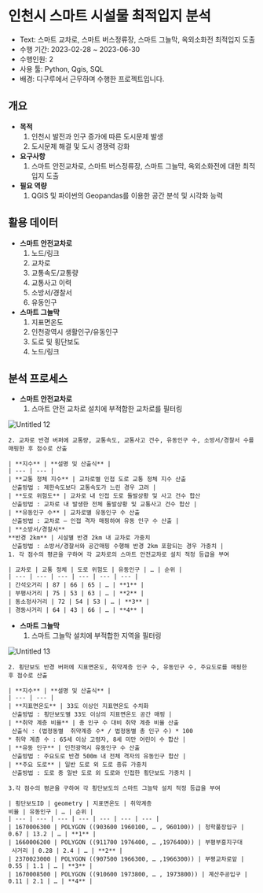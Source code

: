 # 인천시 스마트 시설물 최적입지 분석

- Text: 스마트 교차로, 스마트 버스정류장, 스마트 그늘막, 옥외소화전 최적입지 도출
- 수행 기간: 2023-02-28 ~ 2023-06-30
- 수행인원: 2
- 사용 툴: Python, Qgis, SQL
- 배경: 디구루에서 근무하며 수행한 프로젝트입니다.

## 개요

- **목적**
    1. 인천시 발전과 인구 증가에 따른 도시문제 발생
    2. 도시문제 해결 및 도시 경쟁력 강화
- **요구사항**
    1. 스마트 안전교차로, 스마트 버스정류장, 스마트 그늘막, 옥외소화전에 대한 최적 입지 도출
- **필요 역량**
    1. QGIS 및 파이썬의 Geopandas를 이용한 공간 분석 및 시각화 능력

## 활용 데이터

- **스마트 안전교차로**
    1. 노드/링크
    2. 교차로
    3. 교통속도/교통량
    4. 교통사고 이력
    5. 소방서/경찰서
    6. 유동인구
- **스마트 그늘막**
    1. 지표면온도
    2. 인천광역시 생활인구/유동인구
    3. 도로 및 횡단보도
    4. 노드/링크

## 분석 프로세스

- **스마트 안전교차로**
    1. 스마트 안전 교차로 설치에 부적합한 교차로를 필터링
        
![Untitled 12](https://github.com/user-attachments/assets/f994d3ad-4a5f-4957-8956-05a339a261e4)
        
    2. 교차로 반경 버퍼에 교통량, 교통속도, 교통사고 건수, 유동인구 수, 소방서/경찰서 수를 매핑한 후 점수로 산출 
    
    | **지수** | **설명 및 산출식** |
    | --- | --- |
    | **교통 정체 지수** | 교차로별 인접 도로 교통 정체 지수 산출
     산출방법 : 제한속도보다 교통속도가 느린 경우 고려 |
    | **도로 위험도** | 교차로 내 인접 도로 돌발상황 및 사고 건수 합산
     산출방법 : 교차로 내 발생한 전체 돌발상황 및 교통사고 건수 합산 |
    | **유동인구 수** | 교차로별 유동인구 수 산출
     산출방법 : 교차로 – 인접 격자 매핑하여 유동 인구 수 산출 |
    | **소방서/경찰서** 
    **반경 2km** | 시설별 반경 2km 내 교차로 가중치
     산출방법 : 소방서/경찰서와 공간매핑 수행해 반경 2km 포함되는 경우 가중치 |
    1. 각 점수의 평균을 구하여 각 교차로의 스마트 안전교차로 설치 적정 등급을 부여
    
    | 교차로 | 교통 정체 | 도로 위험도 | 유동인구 | … | 순위 |
    | --- | --- | --- | --- | --- | --- |
    | 간석오거리 | 87 | 66 | 65 | … | **1** |
    | 부평사거리 | 75 | 53 | 63 | … | **2** |
    | 동소정사거리 | 72 | 54 | 53 | … | **3** |
    | 경동사거리 | 64 | 43 | 66 | … | **4** |
    
- **스마트 그늘막**
    1. 스마트 그늘막 설치에 부적합한 지역을 필터링
        
![Untitled 13](https://github.com/user-attachments/assets/7441a6dc-8544-4fed-a91d-8efbad4d74d6)
        
    2. 횡단보도 반경 버퍼에 지표면온도, 취약계층 인구 수, 유동인구 수, 주요도로를 매핑한 후 점수로 산출 
    
    | **지수** | **설명 및 산출식** |
    | --- | --- |
    | **지표면온도** | 33도 이상인 지표면온도 수치화
     산출방법 : 횡단보도별 33도 이상의 지표면온도 공간 매핑 |
    | **취약 계층 비율** | 총 인구 수 대비 취약 계층 비율 산출
     산출식 : (법정동별  취약계층 수* / 법정동별 총 인구 수) * 100
    * 취약 계층 수 : 65세 이상 고령자, 8세 미만 어린이 수 합산 |
    | **유동 인구** | 인천광역시 유동인구 수 산출
     산출방법 : 주요도로 반경 500m 내 전체 격자의 유동인구 합산 |
    | **주요 도로** | 일반 도로 외 도로 종류 가중치
     산출방법 : 도로 중 일반 도로 외 도로와 인접한 횡단보도 가중치 |
    
    3.각 점수의 평균을 구하여 각 횡단보도의 스마트 그늘막 설치 적정 등급을 부여
    
    | 횡단보도ID | geometry | 지표면온도 | 취약계층
    비율 | 유동인구 | … | 순위 |
    | --- | --- | --- | --- | --- | --- | --- |
    | 1670006300 | POLYGON ((903600 1960100, … , 960100)) | 청학풀장입구 | 0.67 | 13.2 | … | **1** |
    | 1660006200 | POLYGON ((911700 1976400, … ,1976400)) | 부평부흥지구대
     사거리 | 0.28 | 2.4 | … | **2** |
    | 2370023000 | POLYGON ((907500 1966300, … ,1966300)) | 부평교차로앞 | 0.55 | 1.1 | … | **3** |
    | 1670008500 | POLYGON ((910600 1973800, … , 1973800)) | 계산주공입구 | 0.11 | 2.1 | … | **4** |
